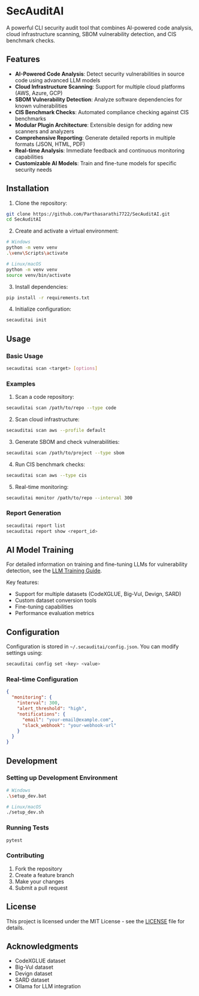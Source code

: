 # SecAuditAI

A powerful CLI security audit tool that combines AI-powered code analysis, cloud infrastructure scanning, SBOM vulnerability detection, and CIS benchmark checks.

## Features

- **AI-Powered Code Analysis**: Detect security vulnerabilities in source code using advanced LLM models
- **Cloud Infrastructure Scanning**: Support for multiple cloud platforms (AWS, Azure, GCP)
- **SBOM Vulnerability Detection**: Analyze software dependencies for known vulnerabilities
- **CIS Benchmark Checks**: Automated compliance checking against CIS benchmarks
- **Modular Plugin Architecture**: Extensible design for adding new scanners and analyzers
- **Comprehensive Reporting**: Generate detailed reports in multiple formats (JSON, HTML, PDF)
- **Real-time Analysis**: Immediate feedback and continuous monitoring capabilities
- **Customizable AI Models**: Train and fine-tune models for specific security needs

## Installation

1. Clone the repository:
```bash
git clone https://github.com/Parthasarathi7722/SecAuditAI.git
cd SecAuditAI
```

2. Create and activate a virtual environment:
```bash
# Windows
python -m venv venv
.\venv\Scripts\activate

# Linux/macOS
python -m venv venv
source venv/bin/activate
```

3. Install dependencies:
```bash
pip install -r requirements.txt
```

4. Initialize configuration:
```bash
secauditai init
```

## Usage

### Basic Usage
```bash
secauditai scan <target> [options]
```

### Examples

1. Scan a code repository:
```bash
secauditai scan /path/to/repo --type code
```

2. Scan cloud infrastructure:
```bash
secauditai scan aws --profile default
```

3. Generate SBOM and check vulnerabilities:
```bash
secauditai scan /path/to/project --type sbom
```

4. Run CIS benchmark checks:
```bash
secauditai scan aws --type cis
```

5. Real-time monitoring:
```bash
secauditai monitor /path/to/repo --interval 300
```

### Report Generation
```bash
secauditai report list
secauditai report show <report_id>
```

## AI Model Training

For detailed information on training and fine-tuning LLMs for vulnerability detection, see the [LLM Training Guide](docs/llm_training.md).

Key features:
- Support for multiple datasets (CodeXGLUE, Big-Vul, Devign, SARD)
- Custom dataset conversion tools
- Fine-tuning capabilities
- Performance evaluation metrics

## Configuration

Configuration is stored in `~/.secauditai/config.json`. You can modify settings using:
```bash
secauditai config set <key> <value>
```

### Real-time Configuration
```json
{
  "monitoring": {
    "interval": 300,
    "alert_threshold": "high",
    "notifications": {
      "email": "your-email@example.com",
      "slack_webhook": "your-webhook-url"
    }
  }
}
```

## Development

### Setting up Development Environment
```bash
# Windows
.\setup_dev.bat

# Linux/macOS
./setup_dev.sh
```

### Running Tests
```bash
pytest
```

### Contributing
1. Fork the repository
2. Create a feature branch
3. Make your changes
4. Submit a pull request

## License

This project is licensed under the MIT License - see the [LICENSE](LICENSE) file for details.

## Acknowledgments

- CodeXGLUE dataset
- Big-Vul dataset
- Devign dataset
- SARD dataset
- Ollama for LLM integration

